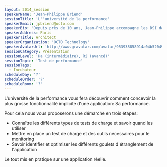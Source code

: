 ```yaml
---
layout: 2014_session
speakerName: 'Jean-Philippe Briend'
sessionTitle: 'L''université de la performance'
speakerEmail: jpbriend@octo.com
speakerBio: "Depuis près de 10 ans, Jean-Philippe accompagne les DSI dans la réalisation d'applications Java / JEE. Il est Software Architect chez OCTO où il réalise des missions d'architecture, d'audit ou d'expertise. Jean-Philippe participe à la R&D sur les sujets de Performance. \nIl est membre du bureau du Performance User Group à Paris."
speakerAddress: Paris
speakerTitle: Architect
speakerOrganization: 'OCTO Technology'
speakerAvatarUrl: 'http://www.gravatar.com/avatar/953938858914a04b5204914c929f0b73?size=200&default=mm'
sessionCategory: Présentation
sessionLevel: 'Ha (intermédiaire), Ri (avancé)'
sessionTopic: 'Test de performance'
sessionTags:
  - Incubateur
scheduleDay: '?'
scheduleOrder: '?'
scheduleRoom: '?'
---
```


L'université de la performance vous fera découvrir comment concevoir la plus grosse fonctionnalité implicite d'une application: Sa performance.

Pour cela nous vous proposerons une démarche en trois étapes: 
- Connaître les différents types de tests de charge et savoir quand les utiliser 
- Mettre en place un test de charge et des outils nécessaires pour le monitoring
- Savoir identifier et optimiser les différents goulets d'étranglement de l'application

Le tout mis en pratique sur une application réelle.
